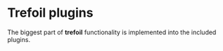 # Trefoil plugins

The biggest part of **trefoil** functionality is implemented into 
the included plugins. 
